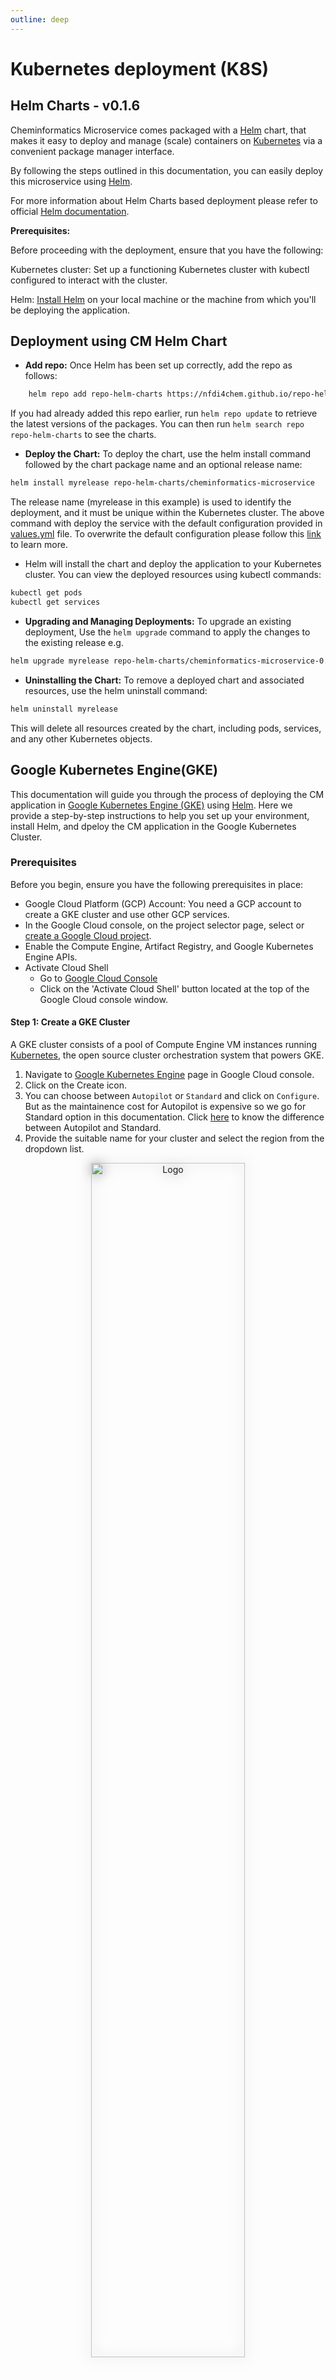 ```yaml
---
outline: deep
---
```


# Kubernetes deployment (K8S)

## Helm Charts - v0.1.6

Cheminformatics Microservice comes packaged with a [Helm](https://helm.sh/docs/) chart, that makes it easy to deploy and manage (scale) containers on [Kubernetes](https://kubernetes.io/) via a convenient package manager interface. 

By following the steps outlined in this documentation, you can easily deploy this microservice using [Helm](https://helm.sh/docs/).

For more information about Helm Charts based deployment please refer to official [Helm documentation](https://helm.sh/docs/).

**Prerequisites:**

Before proceeding with the deployment, ensure that you have the following:

Kubernetes cluster: Set up a functioning Kubernetes cluster with kubectl configured to interact with the cluster.

Helm: [Install Helm](https://helm.sh/docs/docs/intro/install/) on your local machine or the machine from which you'll be deploying the application. 

## Deployment using CM Helm Chart
*  **Add repo:** Once Helm has been set up correctly, add the repo as follows: 
```bash
    helm repo add repo-helm-charts https://nfdi4chem.github.io/repo-helm-charts/
```
If you had already added this repo earlier, run `helm repo update` to retrieve the latest versions of the packages. You can then run `helm search repo repo-helm-charts` to see the charts.

* **Deploy the Chart:** To deploy the chart, use the helm install command followed by the chart package name and an optional release name:
```bash
helm install myrelease repo-helm-charts/cheminformatics-microservice
```
The release name (myrelease in this example) is used to identify the deployment, and it must be unique within the Kubernetes cluster.
The above command with deploy the service with the default configuration provided in [values.yml](https://github.com/NFDI4Chem/repo-helm-charts/blob/main/charts/cheminformatics-microservice/values.yaml) file. To overwrite the default configuration please follow this [link](https://helm.sh/docs/chart_template_guide/values_files/) to learn more.

* Helm will install the chart and deploy the application to your Kubernetes cluster. You can view the deployed resources using kubectl commands:
```bash
kubectl get pods    
kubectl get services
```
* **Upgrading and Managing Deployments:** To upgrade an existing deployment, Use the `helm upgrade` command to apply the changes to the existing release e.g.
```bash
helm upgrade myrelease repo-helm-charts/cheminformatics-microservice-0.1.6
```

* **Uninstalling the Chart:** To remove a deployed chart and associated resources, use the helm uninstall command:
```bash
helm uninstall myrelease
````
This will delete all resources created by the chart, including pods, services, and any other Kubernetes objects.



## Google Kubernetes Engine(GKE)

This documentation will guide you through the process of deploying the CM application in [Google Kubernetes Engine (GKE)](https://cloud.google.com/kubernetes-engine) using [Helm](https://helm.sh/docs/). Here we provide a step-by-step instructions to help you set up your environment, install Helm, and dpeloy the CM application in the Google Kubernetes Cluster.

### Prerequisites
Before you begin, ensure you have the following prerequisites in place:
* Google Cloud Platform (GCP) Account: You need a GCP account to create a GKE cluster and use other GCP services.
* In the Google Cloud console, on the project selector page, select or [create a Google Cloud project](https://cloud.google.com/resource-manager/docs/creating-managing-projects).
* Enable the Compute Engine, Artifact Registry, and Google Kubernetes Engine APIs.
* Activate Cloud Shell
    * Go to [Google Cloud Console](https://console.cloud.google.com/)
    * Click on the 'Activate Cloud Shell' button located at the top of the Google Cloud console window.

####  Step 1: Create a GKE Cluster
A GKE cluster consists of a pool of Compute Engine VM instances running [Kubernetes](https://kubernetes.io/), the open source cluster orchestration system that powers GKE.
1. Navigate to [Google Kubernetes Engine](https://console.cloud.google.com/kubernetes) page in Google Cloud console.
2. Click on the Create icon.
3. You can choose between `Autopilot` or `Standard` and click on `Configure`. But as the maintainence cost for Autopilot is expensive so we go for Standard option in this documentation. Click [here](https://cloud.google.com/kubernetes-engine/docs/resources/autopilot-standard-feature-comparison) to know the difference between Autopilot and Standard.
4. Provide the suitable name for your cluster and select the region from the dropdown list.
<p align="center">
  <img align="center" src="/docs/gke-1.png" alt="Logo" style="filter: drop-shadow(0px 0px 10px rgba(0, 0, 0, 0.5));" width="70%">
</p>
5. Choose the compute engine machine type from the Nodes section under default-pool. For CM the minimum machine type requirement will be e2-standard-4(4vCPU,16 GB memory). Also make sure you enable the cluster autoscaling if you are planning to scale your pod vertically.
<p align="center">
  <img align="center" src="/docs/gke-2.png" alt="Logo" style="filter: drop-shadow(0px 0px 10px rgba(0, 0, 0, 0.5));" width="70%">
</p>

<p align="center">
  <img align="center" src="/docs/gke-3.png" alt="Logo" style="filter: drop-shadow(0px 0px 10px rgba(0, 0, 0, 0.5));" width="70%">
</p>

6. Click on `Create` button and wait for the Cluster to be ready.

#### Step2: Connect to Cluster
1. After you cluster is created you can see the green check next to it. Once you see the check, click on the three dots next to your cluster to click on `Connect`.
2. Click on `Run in Cloud Shell` option and press enter.

#### Step3: Deploy via Helm Chart
1. Add the helm repo by running below command.
```bash
    helm repo add repo-helm-charts https://nfdi4chem.github.io/repo-helm-charts/
```
2. Run the below command to deploy the CM app.
```bash
helm install myrelease repo-helm-charts/cheminformatics-microservice
```
The release name (myrelease in this example) is used to identify the deployment, and it must be unique within the Kubernetes cluster.
The above command with deploy the service with the default configuration provided in [values.yml](https://github.com/NFDI4Chem/repo-helm-charts/blob/main/charts/cheminformatics-microservice/values.yaml) file. To overwrite the default configuration please follow this [link](https://helm.sh/docs/chart_template_guide/values_files/) to learn more.

3. Helm will install the chart and deploy the application to your Kubernetes Cluster. To see the progress click on `Workloads` & `Services` tab. or run below commands in your Cloud Shell.
```bash
kubectl get pods    
kubectl get services
```
4. Once all services are deployed you can see green check next to each services. If not then check the logs to learn more.
5. To access your service you may have to expose it either by setting the type to `Load Balancer` under service in values.yml file or by an Ingress depending upon your requirement.
To learn more about how to configure Nginx Ingress you can click on the link [here](https://github.com/GoogleCloudPlatform/community/blob/master/archived/nginx-ingress-gke/index.md#deploying-the-nginx-ingress-controller-with-helm).

#### Step4: Clean up
To avoid incurring charges to your Google Cloud account for the resources used in this tutorial, either delete the project that contains the resources, or keep the project and delete resources by running below command.
```bash
helm delete myrelease
```

### Scaling
In case of performance issue, the CM application can be scaled automatically using different strategies. The Helm chart for CM comes packaged with Horizontal Pod Autoscaler. Horizontal Pod Autoscaler (HPA) is a Kubernetes feature that automatically adjusts the number of replica pods in a deployment or replica set based on observed CPU utilization or other select metrics. This allows your Kubernetes cluster to dynamically respond to changes in application load, ensuring optimal resource utilization and application availability.
You can set the `targetCPUUtilizationPercentage` and `targetMemoryUtilizationPercentage` values in values.yml file  according to your need and demand, which is the deciding factor to trigger the scaling. To learn more about different types of scaling in Kubernetes and GKE follow the official [documentation](https://cloud.google.com/kubernetes-engine/docs/concepts/cluster-autoscaler) of Google Cloud.

::: info

For Docker Compose based deployments follow the documentation here for [scaling](/docker.html#scaling).

::: 

### Contribute or Report an issue with CM Helm Chart
Thank you for your valuable assistance in enhancing our deployment process. If you would like to contribute, kindly create a pull request in our [GitHub](https://github.com/NFDI4Chem/repo-helm-charts) repository. For any issues or bugs you have encountered, please feel free to create an [issue](https://github.com/NFDI4Chem/repo-helm-charts/issues) in the same or write to us at caffeine-devs@uni-jena.de. 
Your feedback is greatly appreciated.


References - https://cloud.google.com/docs
